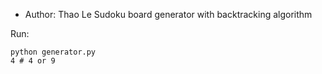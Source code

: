 - Author: Thao Le
Sudoku board generator with backtracking algorithm

Run:
```shell
python generator.py
4 # 4 or 9
```